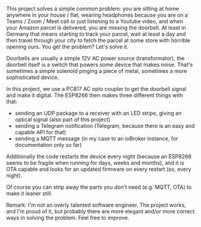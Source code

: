 This project solves a simple common problem: you are sitting at home anywhere in your house / flat,
wearing headphones because you are on a Teams / Zoom / Meet call or just listening to a Youtube video,
and when your Amazon parcel is delivered, you are missing the doorbell. At least in Germany that
means starting to track your parcel, wait at least a day and then travel through your city to fetch
the parcel at some store with horrible opening ours. You get the problem? Let's solve it.

Doorbells are usually a simple 12V AC power source (transformator), the doorbell itself is a switch
that powers some device that makes noise. That's sometimes a simple solenoid pinging a piece of
metal, sometimes a more sophisticated device.

In this project, we use a PC817 AC opto coupler to get the doorbell signal and make it digital.
The ESP8266 then makes three different things with that:
- sending an UDP package to a receiver with an LED stripe, giving an optical signal (also part of this project)
- sending a Telegram notification (Telegram, because there is an easy and capable API for that)
- sending a MQTT message (in my case to an ioBroker instance, for documentation only so far)

Additionally the code restarts the device every night (because an ESP8266 seems to be fragile
when running for days, weeks and months), and it is OTA capable and looks for an updated firmware
on every restart (so, every night).

Of course you can strip away the parts you don't need (e.g. MQTT, OTA) to make it leaner still.

Remark: I'm not an overly talented software engineer. The project works, and I'm proud of it,
but probably there are more elegant and/or more correct ways in solving the problem. Feel free
to improve.
